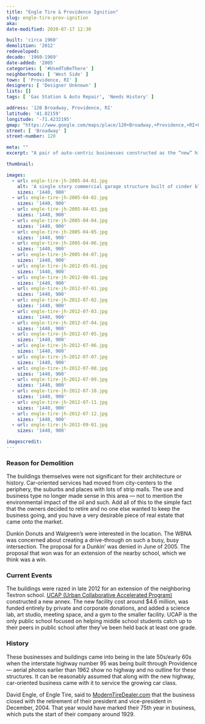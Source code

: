 ```yaml
---
title: "Engle Tire & Providence Ignition"
slug: engle-tire-prov-ignition
aka: 
date-modified: 2020-07-17 12:30

built: 'circa 1960'
demolition: '2012'
redeveloped: 
decade: '1960-1969'
date-added: '2005'
categories: [ '#UsedToBeThere' ]
neighborhoods: [ 'West Side' ]
town: [ 'Providence, RI' ]
designers: [ 'Designer Unknown' ]
lists: []
tags: [ 'Gas Station & Auto Repair', 'Needs History' ]

address: '120 Broadway, Providence, RI'
latitude: '41.82159'
longitude: '-71.4232195'
gmap: "https://www.google.com/maps/place/120+Broadway,+Providence,+RI+02903/@41.82159,-71.4232195,17z/data=!3m1!4b1!4m5!3m4!1s0x89e4450cd7d5f87f:0x4f93dc080d79124c!8m2!3d41.82159!4d-71.4210308"
street: [ 'Broadway' ]
street-number: 120

meta: ""
excerpt: "A pair of auto-centric businesses constructed as the “new” highway was carved through Providence in the 50s/60s."

thumbnail: 

images:
  - url: engle-tire-jh-2005-04-01.jpg
    alt: 'A single story commercial garage structure built of cinder block and yellow brick. The Broadway facing façade was a plate glass and green enamel panel storefront. Much of the Service Road facing side was also garage door bays. The Providence Ignition building was faced with light blue enamel panels and had three garage doors as well as a commercial steel door frame customer entrance. Both buildings had large plastic letters across the top of the Broadway side.'
    sizes: '1440, 900'
  - url: engle-tire-jh-2005-04-02.jpg
    sizes: '1440, 900'
  - url: engle-tire-jh-2005-04-03.jpg
    sizes: '1440, 900'
  - url: engle-tire-jh-2005-04-04.jpg
    sizes: '1440, 900'
  - url: engle-tire-jh-2005-04-05.jpg
    sizes: '1440, 900'
  - url: engle-tire-jh-2005-04-06.jpg
    sizes: '1440, 900'
  - url: engle-tire-jh-2005-04-07.jpg
    sizes: '1440, 900'
  - url: engle-tire-jh-2012-05-01.jpg
    sizes: '1440, 900'
  - url: engle-tire-jh-2012-06-01.jpg
    sizes: '1440, 900'
  - url: engle-tire-jh-2012-07-01.jpg
    sizes: '1440, 900'
  - url: engle-tire-jh-2012-07-02.jpg
    sizes: '1440, 900'
  - url: engle-tire-jh-2012-07-03.jpg
    sizes: '1440, 900'
  - url: engle-tire-jh-2012-07-04.jpg
    sizes: '1440, 900'
  - url: engle-tire-jh-2012-07-05.jpg
    sizes: '1440, 900'
  - url: engle-tire-jh-2012-07-06.jpg
    sizes: '1440, 900'
  - url: engle-tire-jh-2012-07-07.jpg
    sizes: '1440, 900'
  - url: engle-tire-jh-2012-07-08.jpg
    sizes: '1440, 900'
  - url: engle-tire-jh-2012-07-09.jpg
    sizes: '1440, 900'
  - url: engle-tire-jh-2012-07-10.jpg
    sizes: '1440, 900'
  - url: engle-tire-jh-2012-07-11.jpg
    sizes: '1440, 900'
  - url: engle-tire-jh-2012-07-12.jpg
    sizes: '1440, 900'
  - url: engle-tire-jh-2012-09-01.jpg
    sizes: '1440, 900'

imagescredit: 
---
```


### Reason for Demolition

The buildings themselves were not significant for their architecture or history. Car-oriented services had moved from city-centers to the periphery, the suburbs and places with lots of strip malls. The use and business type no longer made sense in this area — not to mention the environmental impact of the oil and such. Add all of this to the simple fact that the owners decided to retire and no one else wanted to keep the business going, and you have a very desirable piece of real estate that came onto the market.

Dunkin Donuts and Walgreen’s were interested in the location. The <span class="abbr">WBNA</span> was concerned about creating a drive-through on such a busy, busy intersection. The proposal for a Dunkin’ was denied in June of 2005. The proposal that won was for an extension of the nearby school, which we think was a win.


### Current Events

The buildings were razed in late 2012 for an extension of the neighboring Textron school. [<span class="abbr">UCAP</span> (Urban Collaborative Accelerated Program)](https://www.ucap.org/) constructed a new annex. The new facility cost around $4.6 million, was funded entirely by private and corporate donations, and added a science lab, art studio, meeting space, and a gym to the smaller facility. UCAP is the only public school focused on helping middle school students catch up to their peers in public school after they’ve been held back at least one grade.


### History

These businesses and buildings came into being in the late 50s/early 60s when the interstate highway number 95 was being built through Providence — aerial photos earlier than 1962 show no highway and no outline for these structures. It can be reasonably assumed that along with the new highway, car-oriented business came with it to service the growing car class.

David Engle, of Engle Tire, said to [ModernTireDealer.com](https://www.moderntiredealer.com/13907/engle-tire-calls-it-quits) that the business closed with the retirement of their president and vice-president in December, 2004. That year would have marked their 75th year in business, which puts the start of their company around 1929.
